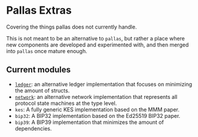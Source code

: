 # Pallas Extras

Covering the things pallas does not currently handle.

This is not meant to be an alternative to `pallas`, but rather a place where new components
are developed and experimented with, and then merged into `pallas` once mature enough.

## Current modules

- [`ledger`](ledger): an alternative ledger implementation that focuses on minimizing the amount of structs.
- [`network`](network): an alternative network implementation that represents all protocol state machines at
    the type level.
- `kes`: A fully generic KES implementation based on the MMM paper.
- `bip32`: A BIP32 implementation based on the Ed25519 BIP32 paper.
- `bip39`: A BIP39 implementation that minimizes the amount of dependencies.
